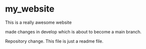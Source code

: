 # my_website

This is a really awesome website

made changes in develop which is about to become a main branch.


Repository change.
This file is just a readme file.

